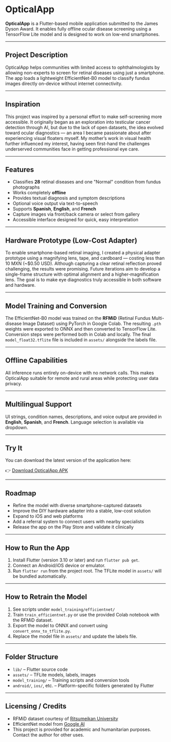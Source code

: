 
# OpticalApp

**OpticalApp** is a Flutter-based mobile application submitted to the James Dyson Award. It enables fully offline ocular disease screening using a TensorFlow Lite model and is designed to work on low-end smartphones.

---

## Project Description

OpticalApp helps communities with limited access to ophthalmologists by allowing non-experts to screen for retinal diseases using just a smartphone. The app loads a lightweight EfficientNet-B0 model to classify fundus images directly on-device without internet connectivity.

---

## Inspiration

This project was inspired by a personal effort to make self-screening more accessible. It originally began as an exploration into testicular cancer detection through AI, but due to the lack of open datasets, the idea evolved toward ocular diagnostics — an area I became passionate about after experiencing visual floaters myself. My mother’s work in visual health further influenced my interest, having seen first-hand the challenges underserved communities face in getting professional eye care.

---

## Features

- Classifies **28** retinal diseases and one "Normal" condition from fundus photographs
- Works completely **offline**
- Provides textual diagnosis and symptom descriptions
- Optional voice output via text-to-speech
- Supports **Spanish**, **English**, and **French**
- Capture images via front/back camera or select from gallery
- Accessible interface designed for quick, easy interpretation

---

## Hardware Prototype (Low-Cost Adapter)

To enable smartphone-based retinal imaging, I created a physical adapter prototype using a magnifying lens, tape, and cardboard — costing less than 10 MXN (~$0.50 USD). Although capturing a clear retinal reflection proved challenging, the results were promising. Future iterations aim to develop a single-frame structure with optimal alignment and a higher-magnification lens. The goal is to make eye diagnostics truly accessible in both software and hardware.

---

## Model Training and Conversion

The EfficientNet-B0 model was trained on the **RFMiD** (Retinal Fundus Multi-disease Image Dataset) using PyTorch in Google Colab. The resulting `.pth` weights were exported to ONNX and then converted to TensorFlow Lite. Conversion steps were performed both in Colab and locally. The final `model_float32.tflite` file is included in `assets/` alongside the labels file.

---

## Offline Capabilities

All inference runs entirely on-device with no network calls. This makes OpticalApp suitable for remote and rural areas while protecting user data privacy.

---

## Multilingual Support

UI strings, condition names, descriptions, and voice output are provided in **English**, **Spanish**, and **French**. Language selection is available via dropdown.

---

## Try It
You can download the latest version of the application here:

👉 [Download OpticalApp APK](https://github.com/AlexPraxedes12/OpticalApp/releases/latest/download/app-release.apk)


---

## Roadmap

- Refine the model with diverse smartphone-captured datasets
- Improve the DIY hardware adapter into a stable, low-cost solution
- Expand to iOS and web platforms
- Add a referral system to connect users with nearby specialists
- Release the app on the Play Store and validate it clinically

---

## How to Run the App

1. Install Flutter (version 3.10 or later) and run `flutter pub get`.
2. Connect an Android/iOS device or emulator.
3. Run `flutter run` from the project root. The TFLite model in `assets/` will be bundled automatically.

---

## How to Retrain the Model

1. See scripts under `model_training/efficientnet/`
2. Train `train_efficientnet.py` or use the provided Colab notebook with the RFMiD dataset.
3. Export the model to ONNX and convert using `convert_onnx_to_tflite.py`.
4. Replace the model file in `assets/` and update the labels file.

---

## Folder Structure

- `lib/` – Flutter source code
- `assets/` – TFLite models, labels, images
- `model_training/` – Training scripts and conversion tools
- `android/`, `ios/`, etc. – Platform-specific folders generated by Flutter

---

## Licensing / Credits

- RFMiD dataset courtesy of [Ritsumeikan University](https://www.kaggle.com/datasets/rishabhiitbhu/rfmid-retinal-disease-classification)
- EfficientNet model from [Google AI](https://arxiv.org/abs/1905.11946)
- This project is provided for academic and humanitarian purposes. Contact the author for other uses.
